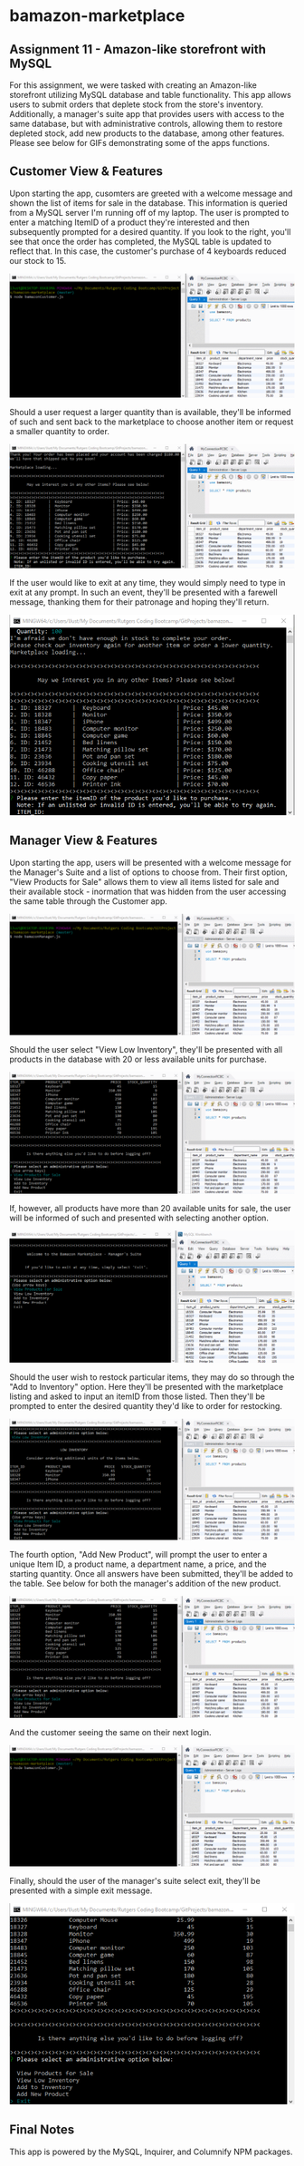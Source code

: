 # bamazon-marketplace

## Assignment 11 - Amazon-like storefront with MySQL 

For this assignment, we were tasked with creating an Amazon-like storefront utilizing MySQL database and table functionality. This app allows users to submit orders that deplete stock from the store's inventory. Additionally, a manager's suite app that provides users with access to the same database, but with administrative controls, allowing them to restore depleted stock, add new products to the database, among other features. Please see below for GIFs demonstrating some of the apps functions.

## Customer View & Features

Upon starting the app, cusomters are greeted with a welcome message and shown the list of items for sale in the database. This information is queried from a MySQL server I'm running off of my laptop. The user is prompted to enter a matching ItemID of a product they're interested and then subsequently prompted for a desired quantity. If you look to the right, you'll see that once the order has completed, the MySQL table is updated to reflect that. In this case, the customer's purchase of 4 keyboards reduced our stock to 15. 

<img src="https://github.com/alexanderpaulino/bamazon-marketplace/blob/master/demogifs/customerpurchase.gif?raw=true">

Should a user request a larger quantity than is available, they'll be informed of such and sent back to the marketplace to choose another item or request a smaller quantity to order.

<img src="https://github.com/alexanderpaulino/bamazon-marketplace/blob/master/demogifs/customerrejection.gif?raw=true">

If the user would like to exit at any time, they would simply need to type in exit at any prompt. In such an event, they'll be presented with a farewell message, thanking them for their patronage and hoping they'll return.

<img src="https://github.com/alexanderpaulino/bamazon-marketplace/blob/master/demogifs/customerexit.gif?raw=true">

## Manager View & Features

Upon starting the app, users will be presented with a welcome message for the Manager's Suite and a list of options to choose from. Their first option, "View Products for Sale" allows them to view all items listed for sale and their available stock - inormation that was hidden from the user accessing the same table through the Customer app.

<img src="https://github.com/alexanderpaulino/bamazon-marketplace/blob/master/demogifs/managerviewall.gif?raw=true">

Should the user select "View Low Inventory", they'll be presented with all products in the database with 20 or less available units for purchase.

<img src="https://github.com/alexanderpaulino/bamazon-marketplace/blob/master/demogifs/managerviewlow.gif?raw=true">

If, however, all products have more than 20 available units for sale, the user will be informed of such and presented with selecting another option.

<img src="https://github.com/alexanderpaulino/bamazon-marketplace/blob/master/demogifs/managerviewlowfail.gif?raw=true">

Should the user wish to restock particular items, they may do so through the "Add to Inventory" option. Here they'll be presented with the marketplace listing and asked to input an itemID from those listed. Then they'll be prompted to enter the desired quantity they'd like to order for restocking.

<img src="https://github.com/alexanderpaulino/bamazon-marketplace/blob/master/demogifs/manageraddtoinventory.gif?raw=true">

The fourth option, "Add New Product", will prompt the user to enter a unique Item ID, a product name, a department name, a price, and the starting quantity. Once all answers have been submitted, they'll be added to the table. See below for both the manager's addition of the new product. 

<img src="https://github.com/alexanderpaulino/bamazon-marketplace/blob/master/demogifs/manageraddproduct.gif?raw=true">

And the customer seeing the same on their next login.

<img src="https://github.com/alexanderpaulino/bamazon-marketplace/blob/master/demogifs/customernewproduct.gif?raw=true">

Finally, should the user of the manager's suite select exit, they'll be presented with a simple exit message.

<img src="https://github.com/alexanderpaulino/bamazon-marketplace/blob/master/demogifs/managerexit.gif?raw=true">

## Final Notes

This app is powered by the MySQL, Inquirer, and Columnify NPM packages. 